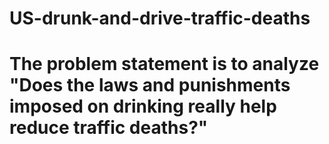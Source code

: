 # US-drunk-and-drive-traffic-deaths


# The problem statement is to analyze "Does the laws and punishments imposed on drinking really help reduce traffic deaths?"
